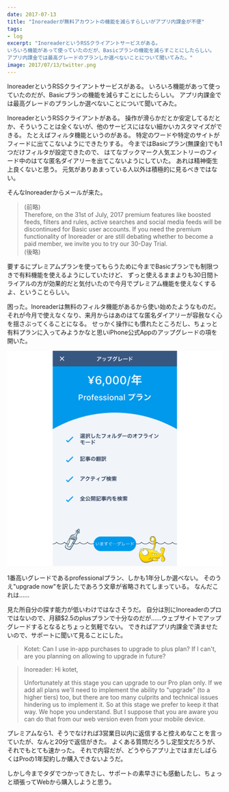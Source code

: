 ```yaml
---
date: 2017-07-13
title: "Inoreaderが無料アカウントの機能を減らすらしいがアプリ内課金が不便"
tags:
- log
excerpt: "InoreaderというRSSクライアントサービスがある。
いろいろ機能があって使っていたのだが、Basicプランの機能を減らすことにしたらしい。
アプリ内課金では最高グレードのプランしか選べないことについて聞いてみた。"
image: 2017/07/13/twitter.png
---
```


InoreaderというRSSクライアントサービスがある。
いろいろ機能があって使っていたのだが、Basicプランの機能を減らすことにしたらしい。
アプリ内課金では最高グレードのプランしか選べないことについて聞いてみた。

InoreaderというRSSクライアントがある。
操作が滑らかだとか安定してるだとか、そういうことは全くないが、他のサービスにはない細かいカスタマイズができる。
たとえばフィルタ機能というのがある。
特定のワードや特定のサイトがフィードに出てこないようにできたりする。
今まではBasicプラン(無課金)でも1つだけフィルタが設定できたので、
はてなブックマーク人気エントリーのフィード中のはてな匿名ダイアリーを出てこないようにしていた。
あれは精神衛生上良くないと思う。
元気がありあまっている人以外は積極的に見るべきではない。

そんなInoreaderからメールが来た。

> (前略)  
> Therefore, on the 31st of July, 2017 premium features like boosted feeds,
> filters and rules, active searches and social media feeds will be discontinued 
> for Basic user accounts. If you need the premium functionality of Inoreader
> or are still debating whether to become a paid member, we invite you to try our 30-Day Trial.   
> (後略)

要するにプレミアムプランを使ってもらうために今までBasicプランでも制限つきで有料機能を使えるようにしていたけど、
ずっと使えるままよりも30日間トライアルの方が効果的だと気付いたので今月でプレミアム機能を使えなくするよ、ということらしい。

困った。Inoreaderは無料のフィルタ機能があるから使い始めたようなものだ。
それが今月で使えなくなり、来月からはあのはてな匿名ダイアリーが容赦なく心を揺さぶってくることになる。
せっかく操作にも慣れたところだし、ちょっと有料プランに入ってみようかなと思いiPhone公式Appのアップグレードの項を開いた。

![スクショ](/assets/2017/07/13/screenshot.png)

1番高いグレードであるprofessionalプラン、しかも1年分しか選べない。
そのうえ"upgrade now"を訳したであろう文章が省略されてしまっている。
なんだこれは……

見た所自分の探す能力が低いわけではなさそうだ。
自分は別にInoreaderのプロではないので、月額$2.5のplusプランで十分なのだが……ウェブサイトでアップグレードするとなるとちょっと気軽でない。
できればアプリ内課金で済ませたいので、サポートに聞いて見ることにした。

> Kotet: Can I use in-app purchases to upgrade to plus plan? If I can't, are you planning on allowing to upgrade in future?

> Inoreader: Hi kotet,
>
> Unfortunately at this stage you can upgrade to our Pro plan only.
> If we add all plans we'll need to implement the ability to "upgrade" (to a higher tiers) too,
> but there are too many culprits and technical issues hindering us to implement it. So at this stage we prefer to keep it that way. 
> We hope you understand. 
> But I suppose that you are aware you can do that from our web version even from your mobile device.

プレミアムなら1、そうでなければ3営業日以内に返信すると控えめなことを言っていたが、なんと20分で返信がきた。
よくある質問だろうし定型文だろうが、それでもとても速かった。
それで内容だが、どうやらアプリ上ではまだしばらくはProの1年契約しか購入できないようだ。

しかし今までタダでつかってきたし、サポートの素早さにも感動したし、ちょっと頑張ってWebから購入しようと思う。